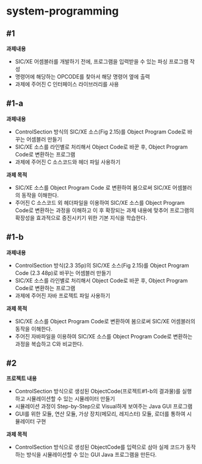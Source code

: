 # system-programming

## **#1**
**과제내용**
  - SIC/XE 어셈블러를 개발하기 전에, 프로그램을 입력받을 수 있는 파싱 프로그램 작성
  - 명령어에 해당하는 OPCODE를 찾아서 해당 명령어 옆에 출력
  - 과제에 주어진 C 인터페이스 라이브러리를 사용

## **#1-a**
**과제내용**
  - ControlSection 방식의 SIC/XE 소스(Fig 2.15)를 Object Program Code로 바꾸는 어셈블러 만들기
  - SIC/XE 소스를 라인별로 처리해서 Object Code로 바꾼 후, Object Program Code로 변환하는 프로그램 
  - 과제에 주어진 C 소스코드와 헤더 파일 사용하기

**과제 목적**
  - SIC/XE 소스를 Object Program Code 로 변환하여 봄으로써 SIC/XE 어셈블러의 동작을 이해한다.
  - 주어진 C 소스코드 외 헤더파일을 이용하여 SIC/XE 소스를 Object Program Code로 변환하는 과정을 이해하고 이 후 확장되는 과제 내용에 맞추어 프로그램의 확장성을 효과적으로 증진시키기 위한 기본 지식을 학습한다.

## **#1-b**
**과제내용**
  - ControlSection 방식(2.3 35p)의 SIC/XE 소스(Fig 2.15)를 Object Program Code (2.3 48p)로 바꾸는 어셈블러 만들기
  - SIC/XE 소스를 라인별로 처리해서 Object Code로 바꾼 후, Object Program Code로 변환하는 프로그램 
  - 과제에 주어진 자바 프로젝트 파일 사용하기

**과제 목적**
  - SIC/XE 소스를 Object Program Code로 변환하여 봄으로써 SIC/XE 어셈블러의 동작을 이해한다.
  - 주어진 자바파일을 이용하여 SIC/XE 소스를 Object Program Code로 변환하는 과정을 복습하고 C와 비교한다.

## **#2**
**프로젝트 내용**
  - ControlSection 방식으로 생성된 ObjectCode(프로젝트#1-b의 결과물)를 실행하고 시뮬레이션할 수 있는 시뮬레이터 만들기
  - 시뮬레이션 과정이 Step-by-Step으로 Visual하게 보여주는 Java GUI 프로그램
  - GUI를 위한 모듈, 연산 모듈, 가상 장치(메모리, 레지스터) 모듈, 로더를 통하여 시뮬레이터 구현

**과제 목적**
  - ControlSection 방식으로 생성된 ObjectCode를 입력으로 삼아 실제 코드가 동작하는 방식을 시뮬레이션할 수 있는 GUI Java 프로그램을 만든다. 
